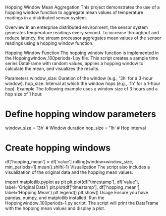 
Hopping Window Mean Aggregation
This project demonstrates the use of a hopping window function to aggregate mean values of temperature readings in a distributed sensor system.

Overview
In an enterprise distributed environment, the sensor system generates temperature readings every second. To increase throughput and reduce latency, the stream processor aggregates mean values of the sensor readings using a hopping window function.

Hopping Window Function
The hopping window function is implemented in the Hoppingwindow_100periods-1.py file. This script creates a sample time series DataFrame with random values, applies a hopping window to calculate the mean, and visualizes the results.

Parameters
window_size: Duration of the window (e.g., '3h' for a 3-hour window).
hop_size: Interval at which the window hops (e.g., '1h' for a 1-hour hop).
Example
The following example uses a window size of 3 hours and a hop size of 1 hour.

# Define hopping window parameters
window_size = '3h'  # Window duration
hop_size = '1h'     # Hop interval

# Create hopping windows
df['hopping_mean'] = df['value'].rolling(window=window_size, min_periods=1).mean().shift(-1)
Visualization
The script also includes a visualization of the original data and the hopping mean values.

import matplotlib.pyplot as plt
plt.plot(df['timestamp'], df['value'], label='Original Data')
plt.plot(df['timestamp'], df['hopping_mean'], label='Hopping Mean')
plt.legend()
plt.show()
Usage
Ensure you have pandas, numpy, and matplotlib installed.
Run the Hoppingwindow_100periods-1.py script.
The script will print the DataFrame with the hopping mean values and display a plot.
